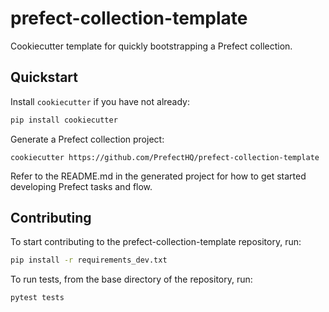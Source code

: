 # prefect-collection-template

Cookiecutter template for quickly bootstrapping a Prefect collection.

## Quickstart

Install `cookiecutter` if you have not already:

```bash
pip install cookiecutter
```

Generate a Prefect collection project:

```
cookiecutter https://github.com/PrefectHQ/prefect-collection-template
```

Refer to the README.md in the generated project for how to get started developing Prefect tasks and flow.


## Contributing

To start contributing to the prefect-collection-template repository, run:

```bash
pip install -r requirements_dev.txt
```

To run tests, from the base directory of the repository, run:
```bash
pytest tests
```
